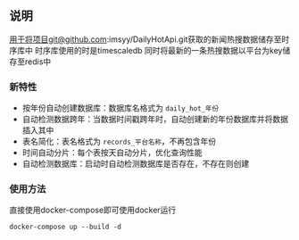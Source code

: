## 说明
用于将项目git@github.com:imsyy/DailyHotApi.git获取的新闻热搜数据储存至时序库中
时序库使用的时是timescaledb
同时将最新的一条热搜数据以平台为key储存至redis中

### 新特性
- 按年份自动创建数据库：数据库名格式为 `daily_hot_年份`
- 自动检测数据跨年：当数据时间戳跨年时，自动创建新的年份数据库并将数据插入其中
- 表名简化：表名格式为 `records_平台名称`，不再包含年份
- 时间自动分片：每个表按天自动分片，优化查询性能
- 自动检测数据库：启动时自动检测数据库是否存在，不存在则创建

### 使用方法
直接使用docker-compose即可使用docker运行
```
docker-compose up --build -d
```